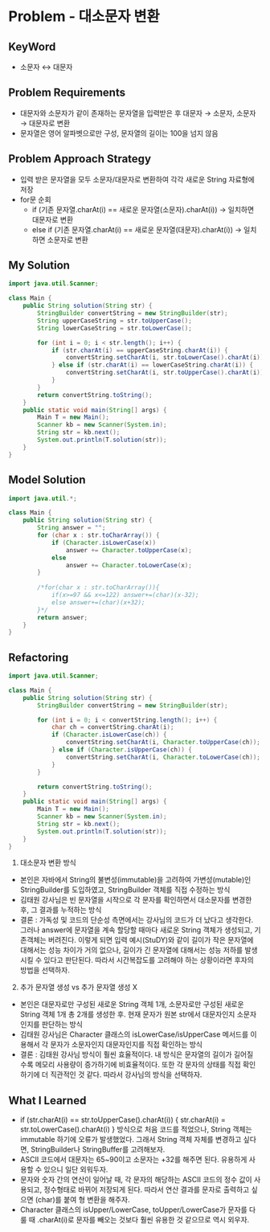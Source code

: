# Problem - 대소문자 변환

## KeyWord

- 소문자 ↔ 대문자

## Problem Requirements

- 대문자와 소문자가 같이 존재하는 문자열을 입력받은 후 대문자 → 소문자, 소문자 → 대문자로 변환
- 문자열은 영어 알파벳으로만 구성, 문자열의 길이는 100을 넘지 않음

## Problem Approach Strategy

- 입력 받은 문자열을 모두 소문자/대문자로 변환하여 각각 새로운 String 자료형에 저장
- for문 순회
  - if (기존 문자열.charAt(i) == 새로운 문자열(소문자).charAt(i)) → 일치하면 대문자로 변환
  - else if (기존 문자열.charAt(i) == 새로운 문자열(대문자).charAt(i)) → 일치하면 소문자로 변환

## My Solution

```java
import java.util.Scanner;

class Main {
    public String solution(String str) {
        StringBuilder convertString = new StringBuilder(str);
        String upperCaseString = str.toUpperCase();
        String lowerCaseString = str.toLowerCase();

        for (int i = 0; i < str.length(); i++) {
            if (str.charAt(i) == upperCaseString.charAt(i)) {
                convertString.setCharAt(i, str.toLowerCase().charAt(i));
            } else if (str.charAt(i) == lowerCaseString.charAt(i)) {
                convertString.setCharAt(i, str.toUpperCase().charAt(i));
            }
        }
        return convertString.toString();
    }
    public static void main(String[] args) {
        Main T = new Main();
        Scanner kb = new Scanner(System.in);
        String str = kb.next();
        System.out.println(T.solution(str));
    }
}
```

## Model Solution

```java
import java.util.*;

class Main {
    public String solution(String str) {
        String answer = "";
        for (char x : str.toCharArray()) {
            if (Character.isLowerCase(x))
                answer += Character.toUpperCase(x);
            else
                answer += Character.toLowerCase(x);
        }
        
        /*for(char x : str.toCharArray()){
			if(x>=97 && x<=122) answer+=(char)(x-32);
			else answer+=(char)(x+32);
		}*/
        return answer;
    }
}
```

## Refactoring

```java
import java.util.Scanner;

class Main {
    public String solution(String str) {
        StringBuilder convertString = new StringBuilder(str);

        for (int i = 0; i < convertString.length(); i++) {
            char ch = convertString.charAt(i);
            if (Character.isLowerCase(ch)) {
                convertString.setCharAt(i, Character.toUpperCase(ch));
            } else if (Character.isUpperCase(ch)) {
                convertString.setCharAt(i, Character.toLowerCase(ch));
            }
        }

        return convertString.toString();
    }
    public static void main(String[] args) {
        Main T = new Main();
        Scanner kb = new Scanner(System.in);
        String str = kb.next();
        System.out.println(T.solution(str));
    }
}

```
1. 대소문자 변환 방식
- 본인은 자바에서 String의 불변성(immutable)을 고려하여 가변성(mutable)인 StringBuilder를 도입하였고, StringBuilder 객체를 직접 수정하는 방식
- 김태원 강사님은 빈 문자열을 시작으로 각 문자를 확인하면서 대소문자를 변경한 후, 그 결과를 누적하는 방식
- 결론 : 가독성 및 코드의 단순성 측면에서는 강사님의 코드가 더 났다고 생각한다. 그러나 answer에 문자열을 계속 할당할 때마다 새로운 String 객체가 생성되고, 기존객체는 버려진다. 이렇게 되면 입력 예시(StuDY)와 같이 길이가 작은 문자열에 대해서는 성능 차이가 거의 없으나, 길이가 긴 문자열에 대해서는 성능 저하를 발생시킬 수 있다고 판단된다. 따라서 시간복잡도를 고려해야 하는 상황이라면 후자의 방법을 선택하자.

2. 추가 문자열 생성 vs 추가 문자열 생성 X
- 본인은 대문자로만 구성된 새로운 String 객체 1개, 소문자로만 구성된 새로운 String 객체 1개 총 2개를 생성한 후. 현재 문자가 원본 str에서 대문자인지 소문자인지를 판단하는 방식
- 김태원 강사님은 Character 클래스의 isLowerCase/isUpperCase 메서드를 이용해서 각 문자가 소문자인지 대문자인지를 직접 확인하는 방식
- 결론 : 김태원 강사님 방식이 훨씬 효율적이다. 내 방식은 문자열의 길이가 길어질 수록 메모리 사용량이 증가하기에 비효율적이다. 또한 각 문자의 상태를 직접 확인하기에 더 직관적인 것 같다. 따라서 강사님의 방식을 선택하자. 

## What I Learned
- if (str.charAt(i) == str.toUpperCase().charAt(i)) { str.charAt(i) = str.toLowerCase().charAt(i) } 방식으로 처음 코드를 적었으나, String 객체는 immutable 하기에 오류가 발생했었다. 그래서 String 객체 자체를 변경하고 싶다면, StringBuilder나 StringBuffer를 고려해보자.
- ASCII 코드에서 대문자는 65~90이고 소문자는 +32를 해주면 된다. 유용하게 사용할 수 있으니 일단 외워두자.
- 문자와 숫자 간의 연산이 일어날 때, 각 문자의 해당하는 ASCII 코드의 정수 값이 사용되고, 정수형태로 바뀌어 저장되게 된다. 따라서 연산 결과를 문자로 출력하고 싶으면 (char)를 붙여 형 변환을 해주자.
- Character 클래스의 isUpper/LowerCase, toUpper/LowerCase가 문자를 다룰 때 .charAt(i)로 문자를 빼오는 것보다 훨씬 유용한 것 같으므로 역시 외우자.